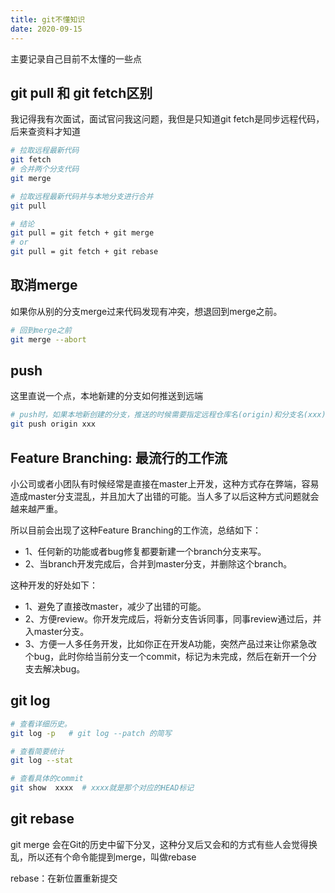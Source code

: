 ```yaml
---
title: git不懂知识
date: 2020-09-15
---
```

主要记录自己目前不太懂的一些点

## git pull 和 git fetch区别
我记得我有次面试，面试官问我这问题，我但是只知道git fetch是同步远程代码，后来查资料才知道
```sh
# 拉取远程最新代码
git fetch
# 合并两个分支代码
git merge 

# 拉取远程最新代码并与本地分支进行合并
git pull 

# 结论
git pull = git fetch + git merge
# or
git pull = git fetch + git rebase
```

## 取消merge
如果你从别的分支merge过来代码发现有冲突，想退回到merge之前。
```sh
# 回到merge之前
git merge --abort
```

## push
这里直说一个点，本地新建的分支如何推送到远端
```sh
# push时，如果本地新创建的分支，推送的时候需要指定远程仓库名(origin)和分支名(xxx)
git push origin xxx
```

## Feature Branching: 最流行的工作流
小公司或者小团队有时候经常是直接在master上开发，这种方式存在弊端，容易造成master分支混乱，并且加大了出错的可能。当人多了以后这种方式问题就会越来越严重。

所以目前会出现了这种Feature Branching的工作流，总结如下：
- 1、任何新的功能或者bug修复都要新建一个branch分支来写。
- 2、当branch开发完成后，合并到master分支，并删除这个branch。

这种开发的好处如下：
- 1、避免了直接改master，减少了出错的可能。
- 2、方便review。你开发完成后，将新分支告诉同事，同事review通过后，并入master分支。
- 3、方便一人多任务开发，比如你正在开发A功能，突然产品过来让你紧急改个bug，此时你给当前分支一个commit，标记为未完成，然后在新开一个分支去解决bug。

## git log
```sh
# 查看详细历史。
git log -p   # git log --patch 的简写

# 查看简要统计
git log --stat 

# 查看具体的commit
git show  xxxx  # xxxx就是那个对应的HEAD标记
```

## git rebase 
git merge 会在Git的历史中留下分叉，这种分叉后又会和的方式有些人会觉得换乱，所以还有个命令能提到merge，叫做rebase

rebase：在新位置重新提交
